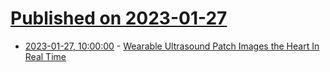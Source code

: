 # [Published on 2023-01-27](index.md)

* [2023-01-27, 10:00:00](https://science.slashdot.org/story/23/01/27/0131202/wearable-ultrasound-patch-images-the-heart-in-real-time?utm_source=rss1.0mainlinkanon&utm_medium=feed) - [Wearable Ultrasound Patch Images the Heart In Real Time](https://science.slashdot.org/story/23/01/27/0131202/wearable-ultrasound-patch-images-the-heart-in-real-time?utm_source=rss1.0mainlinkanon&utm_medium=feed)
